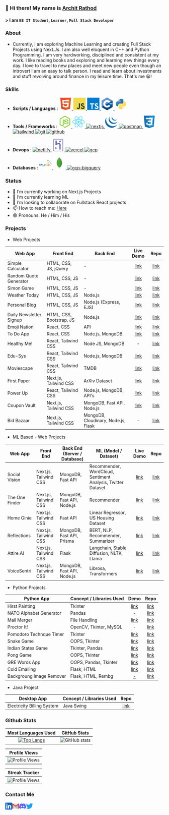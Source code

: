 ### 👋 Hi there! My name is [Archit Rathod](https://www.architrathod.codes/)

#### > I am `BE IT Student`, `Learner`, `Full Stack Developer`

<!-- poster -->
<!--
![I am TE IT Student, Learner, Web Developer](https://github.com/Archit1706/Archit1706/blob/main/Poster%20Archit%20Rathod.png)
-->

### About

- Currently, I am exploring Machine Learning and creating Full Stack Projects using Next.Js. I am also well eloquent in C++ and Python Programming.
I am very hardworking, disciplined and consistent at my work. I like reading books and exploring and learning new things every day.
I love to travel to new places and meet new people even though an introvert I am an easy to talk person. I read and learn about investments and stuff revolving around finance in my leisure time. That's me 😀!

### Skills

-   **Scripts / Languages** : <a href="https://www.w3.org/html/" target="_blank" rel="noreferrer">
    <img
            src="https://raw.githubusercontent.com/devicons/devicon/master/icons/html5/html5-original.svg"
            alt="html5"
            width="40"
            height="40"
        />
    </a> <a href="https://developer.mozilla.org/en-US/docs/Web/JavaScript" target="_blank" rel="noreferrer">
    <img
              src="https://raw.githubusercontent.com/devicons/devicon/master/icons/javascript/javascript-original.svg"
              alt="javascript"
              width="40"
              height="40"
          />
    </a> <a href="https://www.typescriptlang.org/" target="_blank" rel="noreferrer">
    <img
              src="https://raw.githubusercontent.com/devicons/devicon/master/icons/typescript/typescript-original.svg"
              alt="typescript"
              width="40"
              height="40"
          />
    </a> <a href="https://www.w3schools.com/cpp/" target="_blank" rel="noreferrer">
    <img
              src="https://raw.githubusercontent.com/devicons/devicon/master/icons/cplusplus/cplusplus-original.svg"
              alt="cplusplus"
              width="40"
              height="40"
          />
    </a> <a href="https://www.python.org/" target="_blank" rel="noreferrer">
    <img
              src="https://raw.githubusercontent.com/devicons/devicon/master/icons/python/python-original.svg"
              alt="python"
              width="40"
              height="40"
          />
    </a>

-   **Tools / Frameworks** : <a href="https://nodejs.org/en" target="_blank" rel="noreferrer">
    <img
            src="https://raw.githubusercontent.com/devicons/devicon/master/icons/nodejs/nodejs-original.svg"
            alt="nodejs"
            width="40"
            height="40"
          />
    </a> <a href="https://reactjs.org/" target="_blank" rel="noreferrer">
    <img
            src="https://raw.githubusercontent.com/devicons/devicon/master/icons/react/react-original.svg"
            alt="react"
            width="40"
            height="40"
        />
    </a> <a href="https://nextjs.org/" target="_blank" rel="noreferrer">
    <img
            src="https://media.trustradius.com/product-logos/ZP/8H/WIK1JS3WX1T6-180x180.PNG"
            alt="nextjs"
            width="40"
            height="40"
            style="background-color: 'white'; padding: '2px'"
    />
    </a> <a href="https://jquery.com/" target="_blank" rel="noreferrer">
    <img
            src="https://raw.githubusercontent.com/devicons/devicon/master/icons/jquery/jquery-original.svg"
            alt="jQuery"
            width="40"
            height="40"
        />
    </a> <a href="https://postman.com" target="_blank" rel="noreferrer">
    <img
            src="https://www.vectorlogo.zone/logos/getpostman/getpostman-icon.svg"
            alt="postman"
            width="40"
            height="40"
        />
    </a> <a href="https://www.w3schools.com/css/" target="_blank" rel="noreferrer">
    <img
            src="https://raw.githubusercontent.com/devicons/devicon/master/icons/css3/css3-original.svg"
            alt="css3"
            width="40"
            height="40"
        />
    </a> <a href="https://tailwindcss.com/" target="_blank" rel="noreferrer">
    <img
            src="https://www.vectorlogo.zone/logos/tailwindcss/tailwindcss-icon.svg"
            alt="tailwind"
            width="40"
            height="40"
        />
    </a> <a href="https://git-scm.com/" target="_blank" rel="noreferrer">
    <img
            src="https://www.vectorlogo.zone/logos/git-scm/git-scm-icon.svg"
            alt="git"
            width="40"
            height="40"
        />
    </a> <a href="https://github.com/Archit1706" target="_blank" rel="noreferrer">
    <img
            src="https://github.githubassets.com/images/modules/logos_page/GitHub-Mark.png"
            alt="github"
            width="40"
            height="40"
            style="background-color: 'white'; padding: '2px'"
        />
    </a>

-   **Devops** : <a href="https://www.mongodb.com/" target="_blank" rel="noreferrer">
    <img
            src="https://seeklogo.com/images/N/netlify-logo-758722CDF4-seeklogo.com.png"
            alt="netlify"
            width="40"
            height="40"
        />
    </a> <a href="https://www.heroku.com/" target="_blank" rel="noreferrer">
    <img
            src="https://raw.githubusercontent.com/devicons/devicon/master/icons/heroku/heroku-original.svg"
            alt="heroku"
            width="40"
            height="40"
        />
    </a> <a href="https://vercel.com/" target="_blank" rel="noreferrer">
    <img
            src="https://assets.vercel.com/image/upload/front/favicon/vercel/180x180.png"
            alt="vercel"
            width="40"
            height="40"
        />
    </a> <a href="https://cloud.google.com" target="_blank" rel="noreferrer">
    <img
            src="https://www.vectorlogo.zone/logos/google_cloud/google_cloud-icon.svg"
            alt="gcp"
            width="40"
            height="40"
        />
    </a>

-   **Databases** : <a href="https://www.mysql.com/" target="_blank" rel="noreferrer">
    <img
            src="https://raw.githubusercontent.com/devicons/devicon/master/icons/mysql/mysql-original-wordmark.svg"
            alt="mysql"
            width="40"
            height="40"
        />
    </a> <a href="https://www.mongodb.com/" target="_blank" rel="noreferrer">
    <img
            src="https://raw.githubusercontent.com/devicons/devicon/master/icons/mongodb/mongodb-original.svg"
            alt="mongodb"
            width="40"
            height="40"
        />
    </a> <a href="https://cloud.google.com/bigquery" target="_blank" rel="noreferrer">
    <img
            src="https://www.vectorlogo.zone/logos/google_bigquery/google_bigquery-icon.svg"
            alt="gcp-bigquery"
            width="40"
            height="40"
        />
    </a>

### Status

-   🔭 I’m currently working on Next.js Projects
-   🌱 I’m currently learning ML
-   👯 I’m looking to collaborate on Fullstack React projects
-   📫 How to reach me: [Here](https://www.architrathod.codes/#contact)
-   😄 Pronouns: He / Him / His

### Projects

- Web Projects

| Web App                 | Front End                | Back End                            |                          Live Demo                           |                                  Repo                                   |
| ----------------------- | ------------------------ | ----------------------------------- | :----------------------------------------------------------: | :---------------------------------------------------------------------: |
| Simple Calculator       | HTML, CSS, JS, jQuery    | -                                   |   [link](https://archit1706.github.io/Simple-Calculator/)    |         [link](https://github.com/Archit1706/Simple-Calculator)         |
| Random Quote Generator  | HTML, CSS, JS            | -                                   | [link](https://archit1706.github.io/Random-Quote-Generator/) |      [link](https://github.com/Archit1706/Random-Quote-Generator)       |
| Simon Game              | HTML, CSS, JS            | -                                   |     [link](https://archit1706.github.io/The-Simon-Game/)     |          [link](https://github.com/Archit1706/The-Simon-Game)           |
| Weather Today           | HTML, CSS, JS            | Node.js                             |     [link](https://weather-today.architrathod1.repl.co/)     |           [link](https://github.com/Archit1706/Weather-Today)           |
| Personal Blog           | HTML, CSS, JS            | Node.js (Express, EJS)              |     [link](https://personal-blog.architrathod1.repl.co/)     |           [link](https://github.com/Archit1706/Personal-Blog)           |
| Daily Newsletter Signup | HTML, CSS, Bootstrap, JS | Node.js                             |      [link](https://salty-hollows-02401.herokuapp.com/)      |      [link](https://github.com/Archit1706/Daily-Newsletter-Signup)      |
| Emoji Nation            | React, CSS               | API                                 |          [link](https://emoji-nation.netlify.app/)           |           [link](https://github.com/Archit1706/Emoji-Nation)            |
| To Do App               | React, CSS               | Node.js, MongoDB                    |     [link](https://calm-profiterole-70f2a5.netlify.app/)     |             [link](https://github.com/Archit1706/Todo-App)              |
| Healthy Me!             | React, Tailwind CSS      | Node JS, MongoDB                    |                              -                               | [link](https://github.com/Archit1706/Codeissance_22_Keyboard-Interrupt) |
| Edu-Sys                 | React, Tailwind CSS      | Node.js, MongoDB                    |           [link](https://edusys-tsec.vercel.app/)            |          [link](https://github.com/Archit1706/EduSys-Frontend)          |
| Moviescape              | React, Tailwind CSS      | TMDB                                |           [link](https://moviescape.netlify.app/)            |             [link](https://github.com/Archit1706/Movie-App)             |
| First Paper             | Next.js, Tailwind CSS    | ArXiv Dataset                       |           [link](https://first-paper.vercel.app/)            |            [link](https://github.com/Archit1706/First-Paper)            |
| Power Up                | React, Tailwind CSS      | Node.js, MongoDB, API's             |           [link](https://powerup.sidd065.repl.co/)           |              [link](https://github.com/Archit1706/PowerUp)              |
| Coupon Vault            | Next.js, Tailwind CSS    | MongoDB, Fast API, Node.js          |           [link](https://coupon-vault.vercel.app/)           |           [link](https://github.com/Archit1706/Coupon-Vault)            |
| Bid Bazaar              | Next.js, Tailwind CSS    | MongoDB, Cloudinary, Node.js, Flask |                              -                               |          [link](https://github.com/Archit1706/TIAA-Hackathon)           |

- ML Based - Web Projects

| Web App        | Front End             | Back End (Server / Database) | ML (Model / Dataset)                                        |                     Live Demo                     |                              Repo                               |
| -------------- | --------------------- | ---------------------------- | ----------------------------------------------------------- | :-----------------------------------------------: | :-------------------------------------------------------------: |
| Social Vision  | Next.js, Tailwind CSS | MongoDB, Fast API            | Recommender, WordCloud, Sentiment Analysis, Twitter Dataset | [link](https://network-analysis-weld.vercel.app/) |       [link](https://github.com/Archit1706/SocialVision)        |
| The One Finder | Next.js, Tailwind CSS | MongoDB, Fast API, Node.js   | Recommender                                                 |    [link](https://the-one-finder.vercel.app/)     |      [link](https://github.com/Archit1706/The-One-Finder)       |
| Home Ginie     | Next.js, Tailwind CSS | Fast API                     | Linear Regressor, US Housing Dataset                        |      [link](https://home-ginie.vercel.app/)       |        [link](https://github.com/Archit1706/Home-Ginie)         |
| Reflections    | Next.js, Tailwind CSS | MongoDB, Fast API, Prisma    | BERT, NLP, Recommender, Summarizer                          |   [link](https://reflections-blog.vercel.app/)    |     [link](https://github.com/Archit1706/Reflections-Blogs)     |
| Attire AI      | Next.js, Tailwind CSS | Flask                        | Langchain, Stable Diffusion, NLTK, Llama                    |       [link](https://attire-ai.vercel.app/)       | [link](https://github.com/Archit1706/Attire-AI) |
| VoiceSentri    | Next.js, Tailwind CSS | MongoDB, Fast API, Node.js   | Librosa, Transformers                                       |     [link](https://voice-sentri.vercel.app/)      |        [link](https://github.com/Archit1706/VoiceSentri)        |


- Python Projects

| Python App              | Concept / Libraries Used |                                Demo                                |                                  Repo                                  |
| ----------------------- | ------------------------ | :----------------------------------------------------------------: | :--------------------------------------------------------------------: |
| Hirst Painting          | Tkinter                  |      [link](https://replit.com/@ArchitRathod1/Hirst-Painting)      |          [link](https://github.com/Archit1706/Hirst-Painting)          |
| NATO Alphabet Generator | Pandas                   |      -      |          [link](https://github.com/Archit1706/NATO-Phonetics-Generator)          |
| Mail Merger             | File Handling            |                              [link]()                              |           [link](https://github.com/Archit1706/Mail-Merger)            |
| Proctor It!             | OpenCV, Tkinter, MySQL   |                                 -                                  | [link](https://github.com/Archit1706/PROCTOR_IT-A-Virtual-Invigilator) |
| Pomodoro Technque Timer | Tkinter                  | [link](https://replit.com/@ArchitRathod1/Pomodoro-Technique-Timer) |     [link](https://github.com/Archit1706/Pomodoro-Technique-Timer)     |
| Snake Game              | OOPS, Tkinter            |        [link](https://replit.com/@ArchitRathod1/Snake-Game)        |            [link](https://github.com/Archit1706/SnakeGame)             |
| Indian States Game      | Tkinter, Pandas          |    [link](https://replit.com/@ArchitRathod1/India-States-Game)     |        [link](https://github.com/Archit1706/India-States-Game)         |
| Pong Game               | OOPS, Tkinter            |        [link](https://replit.com/@ArchitRathod1/Pong-Game)         |            [link](https://github.com/Archit1706/Pong-Game)             |
| GRE Words App           | OOPS, Pandas, Tkinter    |    [link](https://replit.com/@ArchitRathod1/GRE-Words-Practice)    |        [link](https://github.com/Archit1706/GRE-Words-Practice)        |
| Cold Emailing           | Flask, HTML              |        [link](https://cold-emailing.architrathod1.repl.co/)        |          [link](https://github.com/Archit1706/Cold-Emailing)           |
| Backgroung Image Remover| Flask, HTML, Rembg       |        [-]()        |          [link](https://github.com/Archit1706/BG-Remover)           |

- Java Project

| Desktop App                | Concept / Libraries Used |                                        Repo                                        |
| -------------------------- | ------------------------ | :--------------------------------------------------------------------------------: |
| Electricity Billing System | Java Swing               | [link](https://github.com/Archit1706/Electricity-Billing-System-Mini-Project-Sem3) |

### Github Stats

|                                                              Most Languages Used                                                              |                                          GitHub Stats                                           |
| :-------------------------------------------------------------------------------------------------------------------------------------------: | :---------------------------------------------------------------------------------------------: |
| [![Top Langs](https://github-readme-stats.vercel.app/api/top-langs/?username=Archit1706)](https://github.com/anuraghazra/github-readme-stats) | ![GitHub stats](https://github-readme-stats.vercel.app/api?username=Archit1706&show_icons=true) |

|                          Profile Views                           |
| :--------------------------------------------------------------: |
| ![Profile Views](https://komarev.com/ghpvc/?username=Archit1706) |

|                                                   Streak Tracker                                                    |
| :-----------------------------------------------------------------------------------------------------------------: |
| ![Profile Views](https://github-readme-streak-stats.herokuapp.com/?user=Archit1706&theme=radical&hide_border=false) |

<!--
|                                                          Profile Trophies                                                           |
| :---------------------------------------------------------------------------------------------------------------------------------: |
| ![Profile Views](https://github-profile-trophy.vercel.app/?username=Archit1706&theme=discord&no-frame=false&no-bg=false&margin-w=4) |

|                                  Random Developer Quotes                                  |
| :---------------------------------------------------------------------------------------: |
| ![Profile Views](https://quotes-github-readme.vercel.app/api?type=horizontal&theme=merko) |

-->

### Contact Me

<!-- <a href="https://www.instagram.com/">
  <img align="left" alt="Archit's Instagram" width="22px" src="https://raw.githubusercontent.com/hussainweb/hussainweb/main/icons/instagram.png" />
</a> -->
<a href="https://www.linkedin.com/in/archit-rathod">
  <img align="left" alt="Archit's LinkedIN" width="22px" src="assets/linkedin.svg" />
</a>
<a href="mailto:architrathod77@gmail.com">
  <img align="left" alt="Archit's Mail" width="22px" src="assets/mail.svg" />
</a>
<a href="https://discordapp.com/users/795287895681925151/">
  <img align="left" alt="Archit's Discord" width="22px" src="assets/discord.svg" />
</a>
<a href="https://twitter.com/ArchitRathod_17">
  <img align="left" alt="Archit Rathod | Twitter" width="22px" src="assets/twitter.svg" />
</a>
